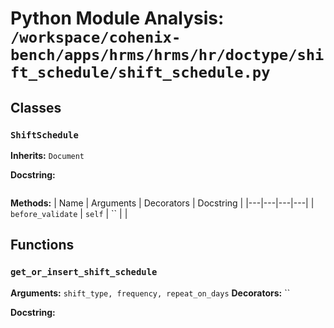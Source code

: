 # Python Module Analysis: `/workspace/cohenix-bench/apps/hrms/hrms/hr/doctype/shift_schedule/shift_schedule.py`

## Classes

### `ShiftSchedule`
**Inherits:** `Document`


**Docstring:**
```

```

**Methods:**
| Name | Arguments | Decorators | Docstring |
|---|---|---|---|
| `before_validate` | `self` | `` |  |





## Functions

### `get_or_insert_shift_schedule`
**Arguments:** `shift_type, frequency, repeat_on_days`
**Decorators:** ``

**Docstring:**
```

```

